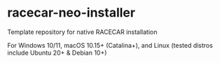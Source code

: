 # racecar-neo-installer

Template repository for native RACECAR installation 

For Windows 10/11, macOS 10.15+ (Catalina+), and Linux (tested distros include Ubuntu 20+ & Debian 10+)
